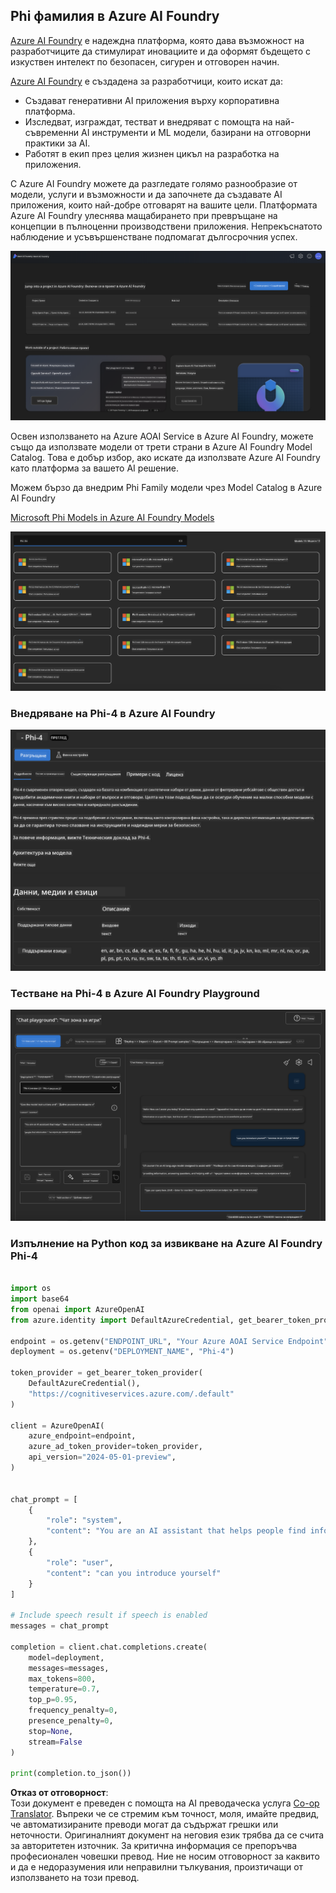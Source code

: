 <!--
CO_OP_TRANSLATOR_METADATA:
{
  "original_hash": "3ae21dc5554e888defbe57946ee995ee",
  "translation_date": "2025-05-09T09:10:00+00:00",
  "source_file": "md/01.Introduction/02/03.AzureAIFoundry.md",
  "language_code": "bg"
}
-->
## Phi фамилия в Azure AI Foundry

[Azure AI Foundry](https://ai.azure.com) е надеждна платформа, която дава възможност на разработчиците да стимулират иновациите и да оформят бъдещето с изкуствен интелект по безопасен, сигурен и отговорен начин.

[Azure AI Foundry](https://ai.azure.com) е създадена за разработчици, които искат да:

- Създават генеративни AI приложения върху корпоративна платформа.
- Изследват, изграждат, тестват и внедряват с помощта на най-съвременни AI инструменти и ML модели, базирани на отговорни практики за AI.
- Работят в екип през целия жизнен цикъл на разработка на приложения.

С Azure AI Foundry можете да разгледате голямо разнообразие от модели, услуги и възможности и да започнете да създавате AI приложения, които най-добре отговарят на вашите цели. Платформата Azure AI Foundry улеснява мащабирането при превръщане на концепции в пълноценни производствени приложения. Непрекъснатото наблюдение и усъвършенстване подпомагат дългосрочния успех.

![portal](../../../../../translated_images/AIFoundryPorral.68f0acc7d5f47991d90f78fd199beb1123941bba27c39effe55ebfc1d07f114c.bg.png)

Освен използването на Azure AOAI Service в Azure AI Foundry, можете също да използвате модели от трети страни в Azure AI Foundry Model Catalog. Това е добър избор, ако искате да използвате Azure AI Foundry като платформа за вашето AI решение.

Можем бързо да внедрим Phi Family модели чрез Model Catalog в Azure AI Foundry

[Microsoft Phi Models in Azure AI Foundry Models](https://ai.azure.com/explore/models/?selectedCollection=phi)

![ModelCatalog](../../../../../translated_images/AIFoundryModelCatalog.65aadf44c7a47e16a745104efa3ca2b49580c7be190f901a3da6d6533fc37b07.bg.png)

### **Внедряване на Phi-4 в Azure AI Foundry**

![Phi4](../../../../../translated_images/AIFoundryPhi4.dd27d994739126af80d23e8ec9d3bfd7e6b518d3993aa729fdd4c26e1add8d35.bg.png)

### **Тестване на Phi-4 в Azure AI Foundry Playground**

![Playground](../../../../../translated_images/AIFoundryPlayground.11365174557f8eac71ce4d439d344dd767a1b04701e9ffe73642feefb099188d.bg.png)

### **Изпълнение на Python код за извикване на Azure AI Foundry Phi-4**

```python

import os  
import base64
from openai import AzureOpenAI  
from azure.identity import DefaultAzureCredential, get_bearer_token_provider  
        
endpoint = os.getenv("ENDPOINT_URL", "Your Azure AOAI Service Endpoint")  
deployment = os.getenv("DEPLOYMENT_NAME", "Phi-4")  
      
token_provider = get_bearer_token_provider(  
    DefaultAzureCredential(),  
    "https://cognitiveservices.azure.com/.default"  
)  
  
client = AzureOpenAI(  
    azure_endpoint=endpoint,  
    azure_ad_token_provider=token_provider,  
    api_version="2024-05-01-preview",  
)  
  

chat_prompt = [
    {
        "role": "system",
        "content": "You are an AI assistant that helps people find information."
    },
    {
        "role": "user",
        "content": "can you introduce yourself"
    }
] 
    
# Include speech result if speech is enabled  
messages = chat_prompt 

completion = client.chat.completions.create(  
    model=deployment,  
    messages=messages,
    max_tokens=800,  
    temperature=0.7,  
    top_p=0.95,  
    frequency_penalty=0,  
    presence_penalty=0,
    stop=None,  
    stream=False  
)  
  
print(completion.to_json())  

```

**Отказ от отговорност**:  
Този документ е преведен с помощта на AI преводаческа услуга [Co-op Translator](https://github.com/Azure/co-op-translator). Въпреки че се стремим към точност, моля, имайте предвид, че автоматизираните преводи могат да съдържат грешки или неточности. Оригиналният документ на неговия език трябва да се счита за авторитетен източник. За критична информация се препоръчва професионален човешки превод. Ние не носим отговорност за каквито и да е недоразумения или неправилни тълкувания, произтичащи от използването на този превод.